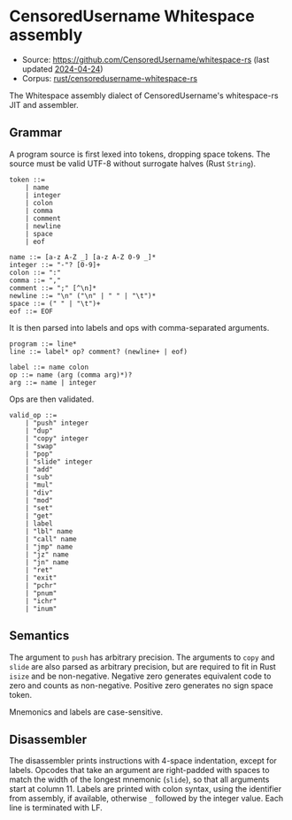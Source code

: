 # CensoredUsername Whitespace assembly

- Source: <https://github.com/CensoredUsername/whitespace-rs>
  (last updated [2024-04-24](https://github.com/CensoredUsername/whitespace-rs/commit/f52bd3d27f8dd2094d700c5f7ae0e8880c5fdc79))
- Corpus: [rust/censoredusername-whitespace-rs](https://github.com/wspace/corpus/tree/main/rust/censoredusername-whitespace-rs)

The Whitespace assembly dialect of CensoredUsername's whitespace-rs JIT and
assembler.

## Grammar

A program source is first lexed into tokens, dropping space tokens. The source
must be valid UTF-8 without surrogate halves (Rust `String`).

```bnf
token ::=
    | name
    | integer
    | colon
    | comma
    | comment
    | newline
    | space
    | eof

name ::= [a-z A-Z _] [a-z A-Z 0-9 _]*
integer ::= "-"? [0-9]+
colon ::= ":"
comma ::= ","
comment ::= ";" [^\n]*
newline ::= "\n" ("\n" | " " | "\t")*
space ::= (" " | "\t")+
eof ::= EOF
```

It is then parsed into labels and ops with comma-separated arguments.

```bnf
program ::= line*
line ::= label* op? comment? (newline+ | eof)

label ::= name colon
op ::= name (arg (comma arg)*)?
arg ::= name | integer
```

Ops are then validated.

```bnf
valid_op ::=
    | "push" integer
    | "dup"
    | "copy" integer
    | "swap"
    | "pop"
    | "slide" integer
    | "add"
    | "sub"
    | "mul"
    | "div"
    | "mod"
    | "set"
    | "get"
    | label
    | "lbl" name
    | "call" name
    | "jmp" name
    | "jz" name
    | "jn" name
    | "ret"
    | "exit"
    | "pchr"
    | "pnum"
    | "ichr"
    | "inum"
```

## Semantics

The argument to `push` has arbitrary precision. The arguments to `copy` and
`slide` are also parsed as arbitrary precision, but are required to fit in Rust
`isize` and be non-negative. Negative zero generates equivalent code to zero and
counts as non-negative. Positive zero generates no sign space token.

Mnemonics and labels are case-sensitive.

## Disassembler

The disassembler prints instructions with 4-space indentation, except for
labels. Opcodes that take an argument are right-padded with spaces to match the
width of the longest mnemonic (`slide`), so that all arguments start at column
11. Labels are printed with colon syntax, using the identifier from assembly, if
available, otherwise `_` followed by the integer value. Each line is terminated
with LF.
